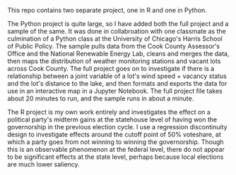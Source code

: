 This repo contains two separate project, one in R and one in Python.

The Python project is quite large, so I have added both the full project and a sample of the same. It was done in collabroation with one classmate as the culmination of a Python class at the University of Chicago's Harris School of Public Policy. The sample pulls data from the Cook County Assessor's Office and the National Renewable Energy Lab, cleans and merges the data, then maps the distribution of weather monitoring stations and vacant lots across Cook County. The full project goes on to investigate if there is a relationship between a joint variable of a lot's wind speed + vacancy status and the lot's distance to the lake, and then formats and exports the data for use in an interactive map in a Jupyter Notebook. The full project file takes about 20 minutes to run, and the sample runs in about a minute.

The R project is my own work entirely and investigates the effect on a political party's midterm gains at the statehouse level of having won the governorship in the previous election cycle. I use a regression discontinuity design to investigate effects around the cutoff point of 50% voteshare, at which a party goes from not winning to winning the governorship. Though this is an observable phenomenon at the federal level, there do not appear to be significant effects at the state level, perhaps because local elections are much lower saliency.
